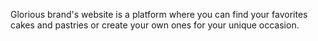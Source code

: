 Glorious brand's website is a platform where you can find your favorites cakes and pastries or create your own ones for your unique occasion.
